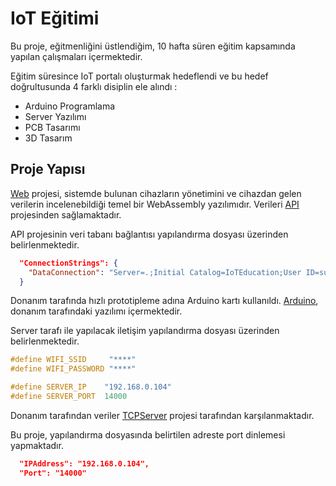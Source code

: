 # IoT Eğitimi

Bu proje, eğitmenliğini üstlendiğim, 10 hafta süren eğitim kapsamında yapılan çalışmaları içermektedir.

Eğitim süresince IoT portalı oluşturmak hedeflendi ve bu hedef doğrultusunda 4 farklı disiplin ele alındı :
- Arduino Programlama
- Server Yazılımı
- PCB Tasarımı
- 3D Tasarım

## Proje Yapısı

[Web](https://github.com/ugurportakaldali/IoTEducation/tree/main/Web/IoTEducation/IoTEducation.Web) projesi,
sistemde bulunan cihazların yönetimini ve cihazdan gelen verilerin incelenebildiği temel bir WebAssembly yazılımıdır. 
Verileri [API](https://github.com/ugurportakaldali/IoTEducation/tree/main/Web/IoTEducation/IoTEducation.API) projesinden sağlamaktadır.

API projesinin veri tabanı bağlantısı yapılandırma dosyası üzerinden belirlenmektedir.
```json
  "ConnectionStrings": {
    "DataConnection": "Server=.;Initial Catalog=IoTEducation;User ID=suIoT;Password=IoT2022"
  }
```

Donanım tarafında hızlı prototipleme adına Arduino kartı kullanıldı. 
[Arduino](https://github.com/ugurportakaldali/IoTEducation/tree/main/Arduino), donanım tarafındaki yazılımı içermektedir.

Server tarafı ile yapılacak iletişim yapılandırma dosyası üzerinden belirlenmektedir.
```c
#define WIFI_SSID     "****"
#define WIFI_PASSWORD "****"

#define SERVER_IP    "192.168.0.104"
#define SERVER_PORT  14000
```

Donanım tarafından veriler [TCPServer](https://github.com/ugurportakaldali/IoTEducation/tree/main/Web/IoTEducation/IoTEducation.TCPServer) projesi tarafından karşılanmaktadır.

Bu proje, yapılandırma dosyasında belirtilen adreste port dinlemesi yapmaktadır.
```json
  "IPAddress": "192.168.0.104",
  "Port": "14000"
```
